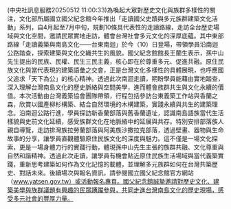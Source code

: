 (中央社訊息服務20250512 11:00:33)為喚起大眾對歷史文化與族群多樣性的關注，文化部所屬國立國父紀念館今年推出「走讀國父史蹟與多元族群建築文化活動」系列，自4月起至7月中旬，規劃10條具代表性的走讀路線，走訪全台歷史場域與文化空間，邀請民眾實地走訪，體會台灣社會多元文化的深厚底蘊。其中東部路線「走讀義築與南島文化——台東南迴」於今（10）日登場，帶領學員沿南迴公路踏查，探索建築與文化交織共生的風貌。國父紀念館館長王蘭生表示，孫中山先生提出的民族、民權、民生三民主義，核心即在於尊重多元、促進共融。原住民族文化與當代表現的建築語彙之交會，正是台灣文化多樣性的具體展現，也呼應國父追求「天下為公」的核心精神。透過此次南迴走讀，期盼學員能藉由實地踏查，深入理解台灣南島文化的歷史脈絡與空間美學，進而體會族群共生與文化永續的價值。本次活動由台灣義築協會團隊帶領，行程包括參訪台東義築工作站與香蘭之森，欣賞以國產柳杉構築、結合自然環境的木構建築，實踐永續與共生的建築理念。沿南迴公路行進，學員探訪新香蘭部落與舊香蘭遺址，認識南島語族當代生活樣貌與史前文化延續，感受族群文化在地脈絡中的延展與共存。特別安排部落族人親自導覽，走訪排灣族拉勞蘭部落與阿美族沙撒拉克部落，透過壁畫、器物與生命故事的分享，讓學員直觀體驗原住民族文化的深度與魅力。這不僅是一場文化探索，更是一場身體力行的實踐行動，體現孫中山先生主張的族群共融、文化尊重與自然和諧精神。透過此次走讀，讓學員有機會貼近原住民族生活場域與當代義築實踐，重新思考建築如何作為文化記憶的載體，並理解多元族群如何在台灣共築歷史、對話未來。後續場次與報名資訊，請參閱國立國父紀念館官方網站（www.yatsen.gov.tw）或活動報名專頁。國父紀念館誠摯邀請對歷史文化、建築美學與族群議題有興趣的民眾踴躍參與，共同走進台灣南島文化的歷史現場，感受多元社會的豐厚力量。